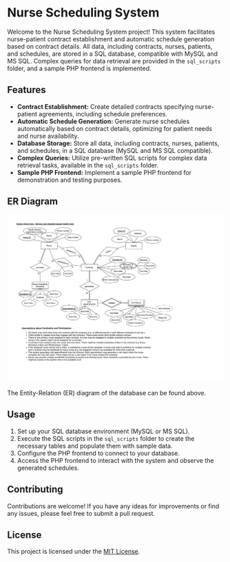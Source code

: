 # Nurse Scheduling System

Welcome to the Nurse Scheduling System project! This system facilitates nurse-patient contract establishment and automatic schedule generation based on contract details. All data, including contracts, nurses, patients, and schedules, are stored in a SQL database, compatible with MySQL and MS SQL. Complex queries for data retrieval are provided in the `sql_scripts` folder, and a sample PHP frontend is implemented.

## Features

- **Contract Establishment:** Create detailed contracts specifying nurse-patient agreements, including schedule preferences.
- **Automatic Schedule Generation:** Generate nurse schedules automatically based on contract details, optimizing for patient needs and nurse availability.
- **Database Storage:** Store all data, including contracts, nurses, patients, and schedules, in a SQL database (MySQL and MS SQL compatible).
- **Complex Queries:** Utilize pre-written SQL scripts for complex data retrieval tasks, available in the `sql_scripts` folder.
- **Sample PHP Frontend:** Implement a sample PHP frontend for demonstration and testing purposes.

## ER Diagram

![Entity-Relation Diagram](ER_diagram.png)

The Entity-Relation (ER) diagram of the database can be found above.

## Usage

1. Set up your SQL database environment (MySQL or MS SQL).
2. Execute the SQL scripts in the `sql_scripts` folder to create the necessary tables and populate them with sample data.
3. Configure the PHP frontend to connect to your database.
4. Access the PHP frontend to interact with the system and observe the generated schedules.

## Contributing

Contributions are welcome! If you have any ideas for improvements or find any issues, please feel free to submit a pull request.

## License

This project is licensed under the [MIT License](LICENSE).